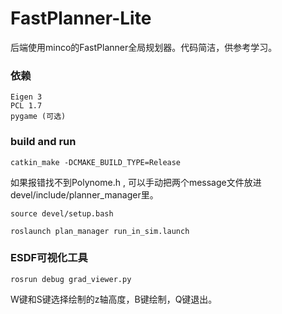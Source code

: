# FastPlanner-Lite
后端使用minco的FastPlanner全局规划器。代码简洁，供参考学习。

### 依赖
```
Eigen 3
PCL 1.7
pygame (可选)
```

### build and  run
```
catkin_make -DCMAKE_BUILD_TYPE=Release
```
如果报错找不到Polynome.h , 可以手动把两个message文件放进devel/include/planner_manager里。
```
source devel/setup.bash
```
```
roslaunch plan_manager run_in_sim.launch
```
### ESDF可视化工具
```
rosrun debug grad_viewer.py
```
W键和S键选择绘制的z轴高度，B键绘制，Q键退出。
